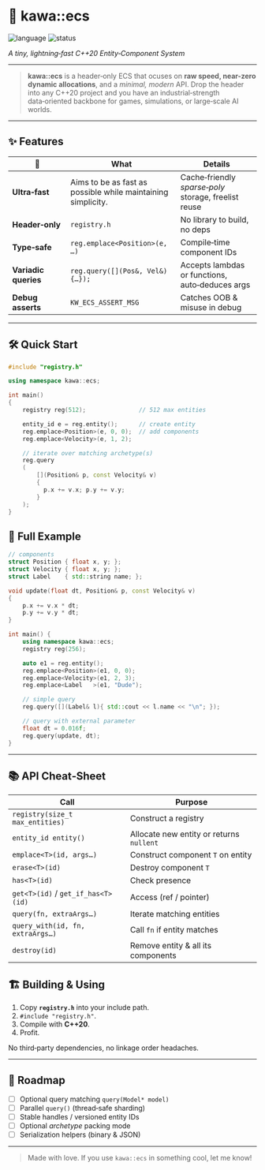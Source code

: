 # 🌊 **kawa::ecs**
![language](https://img.shields.io/badge/C%2B%2B-20-blue.svg)
![status](https://img.shields.io/badge/stability-stable-brightgreen)

*A tiny, lightning‑fast C++20 Entity‑Component System*

---

> **kawa::ecs** is a header‑only ECS that ocuses on
> **raw speed, near-zero dynamic allocations**, and a
> *minimal, modern* API. Drop the header into any C++20 project and you
> have an industrial‑strength data‑oriented backbone for games, simulations,
> or large‑scale AI worlds.

---

## ✨ Features

| 🚀                                | What                                                           | Details                                              |
| --------------------------------- | -------------------------------------------------------------- | ---------------------------------------------------- |
| **Ultra‑fast**                    | Aims to be as fast as possible while maintaining simplicity.    | Cache‑friendly *sparse‑poly* storage, freelist reuse |
| **Header‑only**                   | `registry.h`                                                   | No library to build, no deps                         |
| **Type‑safe**                     | `reg.emplace<Position>(e, …)`                                  | Compile‑time component IDs                           |
| **Variadic queries**              | `reg.query([](Pos&, Vel&){…});`                                | Accepts lambdas or functions, auto‑deduces args      |
| **Debug asserts**                 | `KW_ECS_ASSERT_MSG`                                            | Catches OOB & misuse in debug                        |

---

## 🛠️ Quick Start

```cpp
#include "registry.h"

using namespace kawa::ecs;

int main()
{
    registry reg(512);               // 512 max entities

    entity_id e = reg.entity();      // create entity
    reg.emplace<Position>(e, 0, 0);  // add components
    reg.emplace<Velocity>(e, 1, 2);

    // iterate over matching archetype(s)
    reg.query
    (
        [](Position& p, const Velocity& v)
        {
          p.x += v.x; p.y += v.y;
        }
    );
}
```
## 📝 Full Example

```cpp
// components
struct Position { float x, y; };
struct Velocity { float x, y; };
struct Label    { std::string name; };

void update(float dt, Position& p, const Velocity& v)
{
    p.x += v.x * dt;
    p.y += v.y * dt;
}

int main() {
    using namespace kawa::ecs;
    registry reg(256);

    auto e1 = reg.entity();
    reg.emplace<Position>(e1, 0, 0);
    reg.emplace<Velocity>(e1, 2, 3);
    reg.emplace<Label   >(e1, "Dude");

    // simple query
    reg.query([](Label& l){ std::cout << l.name << "\n"; });

    // query with external parameter
    float dt = 0.016f;
    reg.query(update, dt);
}
```

---

## 📚 API Cheat‑Sheet

| Call                               | Purpose                                  |
| ---------------------------------- | ---------------------------------------- |
| `registry(size_t max_entities)`    | Construct a registry                     |
| `entity_id entity()`               | Allocate new entity or returns `nullent` |
| `emplace<T>(id, args…)`            | Construct component `T` on entity        |
| `erase<T>(id)`                     | Destroy component `T`                    |
| `has<T>(id)`                       | Check presence                           |
| `get<T>(id)` / `get_if_has<T>(id)` | Access (ref / pointer)                   |
| `query(fn, extraArgs…)`            | Iterate matching entities                |
| `query_with(id, fn, extraArgs…)`   | Call `fn` if entity matches              |
| `destroy(id)`                      | Remove entity & all its components       |

## 🏗️ Building & Using

1. Copy **`registry.h`** into your include path.
2. `#include "registry.h"`.
3. Compile with **C++20**.
4. Profit.

No third‑party dependencies, no linkage order headaches.

---

## 🔄 Roadmap

* [ ] Optional query matching `query(Model* model)` 
* [ ] Parallel `query()` (thread‑safe sharding)
* [ ] Stable handles / versioned entity IDs
* [ ] Optional *archetype* packing mode
* [ ] Serialization helpers (binary & JSON)

---

> Made with love.
> If you use `kawa::ecs` in something cool,
> let me know!
